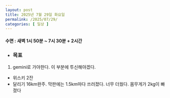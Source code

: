 ```yaml
---
layout: post
title: 2025년 7월 29일 화요일
permalink: /2025/07/29/
categories: [ 일상 ]
---
```

#### 수면 : 새벽 1시 50분 ~ 7시 30분 + 2시간
* ### 목표
1. gemini로 가야한다. 이 부분에 투신해야겠다.

* 위스키 2잔
* 달리기 16km완주. 막판에는 1.5km마다 쓰러졌다. 너무 더웠다. 몸무게가 2kg이 빠졌다